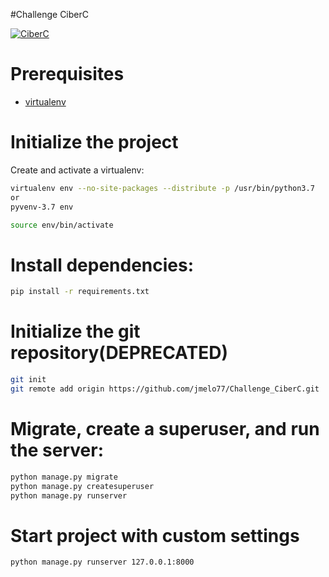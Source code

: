 #Challenge CiberC

[![CiberC](https://i0.wp.com/portalgeek.co/wp-content/uploads/2018/11/CiberC.jpg?resize=715%2C400&ssl=1)](https://www.ciberc.com)

# Prerequisites
- [virtualenv](https://virtualenv.pypa.io/en/latest/)

# Initialize the project
Create and activate a virtualenv:

```bash
virtualenv env --no-site-packages --distribute -p /usr/bin/python3.7
or
pyvenv-3.7 env
```

```bash
source env/bin/activate
```
# Install dependencies:

```bash
pip install -r requirements.txt
```

# Initialize the git repository(DEPRECATED)

```bash
git init
git remote add origin https://github.com/jmelo77/Challenge_CiberC.git
```

# Migrate, create a superuser, and run the server:

```bash
python manage.py migrate
python manage.py createsuperuser
python manage.py runserver
```

# Start project with custom settings

```bash
python manage.py runserver 127.0.0.1:8000
```
